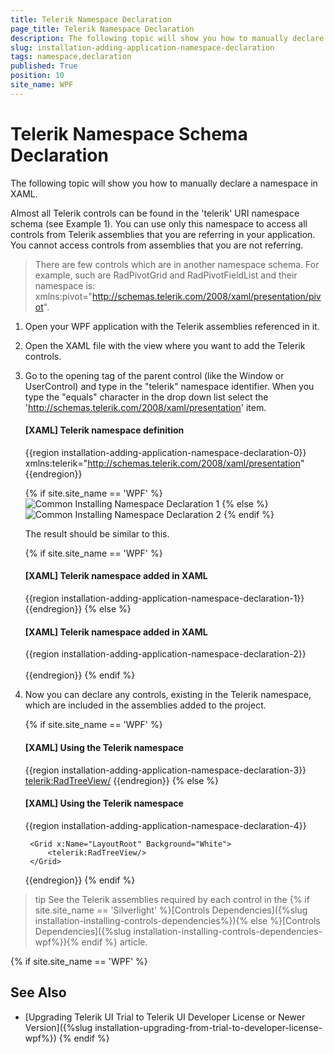 ```yaml
---
title: Telerik Namespace Declaration
page_title: Telerik Namespace Declaration
description: The following topic will show you how to manually declare a Telerik WPF schema in XAML.
slug: installation-adding-application-namespace-declaration
tags: namespace,declaration
published: True
position: 10
site_name: WPF
---
```


# Telerik Namespace Schema Declaration

The following topic will show you how to manually declare a namespace in XAML.

Almost all Telerik controls can be found in the 'telerik' URI namespace schema (see Example 1). You can use only this namespace to access all controls from Telerik assemblies that you are referring in your application. You cannot access controls from assemblies that you are not referring.
        
>There are few controls which are in another namespace schema. For example, such are RadPivotGrid and RadPivotFieldList and their namespace is: xmlns:pivot="http://schemas.telerik.com/2008/xaml/presentation/pivot". 
        	
1. Open your WPF application with the Telerik assemblies referenced in it.

2. Open the XAML file with the view where you want to add the Telerik controls.
   	
3. Go to the opening tag of the parent control (like the Window or UserControl) and type in the "telerik" namespace identifier. When you type the "equals" character in the drop down list select the 'http://schemas.telerik.com/2008/xaml/presentation' item.
          	
	#### __[XAML] Telerik namespace definition__ 
	{{region installation-adding-application-namespace-declaration-0}}
		xmlns:telerik="http://schemas.telerik.com/2008/xaml/presentation"
	{{endregion}}	

	{% if site.site_name == 'WPF' %}
	![Common Installing Namespace Declaration 1](images/installation-adding-application-using-intellisense-vs-wpf-0.png)
	{% else %}
	![Common Installing Namespace Declaration 2](images/installation-adding-application-using-intellisense-vs-wpf-1.png)
	{% endif %}

	The result should be similar to this.

	{% if site.site_name == 'WPF' %}
	#### __[XAML] Telerik namespace added in XAML__
	{{region installation-adding-application-namespace-declaration-1}}
		<Window x:Class="WpfApplication1.MainWindow"
				xmlns="http://schemas.microsoft.com/winfx/2006/xaml/presentation"
				xmlns:x="http://schemas.microsoft.com/winfx/2006/xaml"
				xmlns:telerik="http://schemas.telerik.com/2008/xaml/presentation"
				Title="MainWindow" Height="350" Width="525">
			<Grid>
			</Grid>
		</Window>
	{{endregion}}
	{% else %}
	#### __[XAML] Telerik namespace added in XAML__
	{{region installation-adding-application-namespace-declaration-2}}
	<UserControl x:Class="SilverlightApplication1.MainPage"
	    xmlns="http://schemas.microsoft.com/winfx/2006/xaml/presentation"
	    xmlns:x="http://schemas.microsoft.com/winfx/2006/xaml"
	    xmlns:d="http://schemas.microsoft.com/expression/blend/2008"
	    xmlns:mc="http://schemas.openxmlformats.org/markup-compatibility/2006"
	    xmlns:telerik="http://schemas.telerik.com/2008/xaml/presentation"
	    mc:Ignorable="d"
	    d:DesignHeight="300" d:DesignWidth="400">	
	    <Grid x:Name="LayoutRoot" Background="White">	        
	    </Grid>
	</UserControl>
	{{endregion}}
	{% endif %}

4. Now you can declare any controls, existing in the Telerik namespace, which are included in the assemblies added to the project.

	{% if site.site_name == 'WPF' %}
	#### __[XAML] Using the Telerik namespace__
	{{region installation-adding-application-namespace-declaration-3}}
		<Window x:Class="WpfApplication1.MainWindow"
				xmlns="http://schemas.microsoft.com/winfx/2006/xaml/presentation"
				xmlns:x="http://schemas.microsoft.com/winfx/2006/xaml"
				xmlns:telerik="http://schemas.telerik.com/2008/xaml/presentation"
				Title="MainWindow" Height="350" Width="525">
			<Grid>
				<telerik:RadTreeView/>
			</Grid>
		</Window>
	{{endregion}}
	{% else %}
	#### __[XAML] Using the Telerik namespace__
	{{region installation-adding-application-namespace-declaration-4}}
	<UserControl x:Class="SilverlightApplication1.MainPage"
	    xmlns="http://schemas.microsoft.com/winfx/2006/xaml/presentation"
	    xmlns:x="http://schemas.microsoft.com/winfx/2006/xaml"
	    xmlns:d="http://schemas.microsoft.com/expression/blend/2008"
	    xmlns:mc="http://schemas.openxmlformats.org/markup-compatibility/2006"
	    xmlns:telerik="http://schemas.telerik.com/2008/xaml/presentation"
	    mc:Ignorable="d"
	    d:DesignHeight="300" d:DesignWidth="400">
	    
	    <Grid x:Name="LayoutRoot" Background="White">
	        <telerik:RadTreeView/>
	    </Grid>
	</UserControl>
	{{endregion}}
	{% endif %}

>tip See the Telerik assemblies required by each control in the {% if site.site_name == 'Silverlight' %}[Controls Dependencies]({%slug installation-installing-controls-dependencies%}){% else %}[Controls Dependencies]({%slug installation-installing-controls-dependencies-wpf%}){% endif %} article.

{% if site.site_name == 'WPF' %}
## See Also  

* [Upgrading Telerik UI Trial to Telerik UI Developer License or Newer Version]({%slug installation-upgrading-from-trial-to-developer-license-wpf%})
{% endif %}
